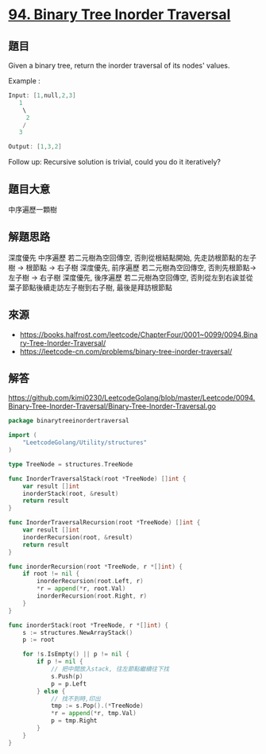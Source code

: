 # [94. Binary Tree Inorder Traversal](https://leetcode.com/problems/binary-tree-inorder-traversal/)

## 題目
Given a binary tree, return the inorder traversal of its nodes' values.

Example :
```c
Input: [1,null,2,3]
   1
    \
     2
    /
   3

Output: [1,3,2]
```

Follow up: Recursive solution is trivial, could you do it iteratively?

## 題目大意
中序遍歷一顆樹

## 解題思路
深度優先 中序遍歷
	若二元樹為空回傳空, 否則從根結點開始, 先走訪根節點的左子樹 -> 根節點 -> 右子樹
深度優先, 前序遍歷
 	若二元樹為空回傳空, 否則先根節點-> 左子樹 -> 右子樹
深度優先, 後序遍歷
	若二元樹為空回傳空, 否則從左到右誒並從葉子節點後續走訪左子樹到右子樹, 最後是拜訪根節點

## 來源
* https://books.halfrost.com/leetcode/ChapterFour/0001~0099/0094.Binary-Tree-Inorder-Traversal/
* https://leetcode-cn.com/problems/binary-tree-inorder-traversal/


## 解答
https://github.com/kimi0230/LeetcodeGolang/blob/master/Leetcode/0094.Binary-Tree-Inorder-Traversal/Binary-Tree-Inorder-Traversal.go

```go
package binarytreeinordertraversal

import (
	"LeetcodeGolang/Utility/structures"
)

type TreeNode = structures.TreeNode

func InorderTraversalStack(root *TreeNode) []int {
	var result []int
	inorderStack(root, &result)
	return result
}

func InorderTraversalRecursion(root *TreeNode) []int {
	var result []int
	inorderRecursion(root, &result)
	return result
}

func inorderRecursion(root *TreeNode, r *[]int) {
	if root != nil {
		inorderRecursion(root.Left, r)
		*r = append(*r, root.Val)
		inorderRecursion(root.Right, r)
	}
}

func inorderStack(root *TreeNode, r *[]int) {
	s := structures.NewArrayStack()
	p := root

	for !s.IsEmpty() || p != nil {
		if p != nil {
			// 把中間放入stack, 往左節點繼續往下找
			s.Push(p)
			p = p.Left
		} else {
			// 找不到時,印出
			tmp := s.Pop().(*TreeNode)
			*r = append(*r, tmp.Val)
			p = tmp.Right
		}
	}
}
```
